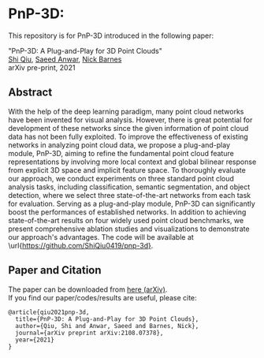 # PnP-3D: 
This repository is for PnP-3D introduced in the following paper:
 
"PnP-3D: A Plug-and-Play for 3D Point Clouds"  
[Shi Qiu](https://shiqiu0419.github.io/), [Saeed Anwar](https://saeed-anwar.github.io/), [Nick Barnes](http://users.cecs.anu.edu.au/~nmb/)  
arXiv pre-print, 2021

## Abstract
With the help of the deep learning paradigm, many point cloud networks have been invented for visual analysis. However, there is great potential for development of these networks since the given information of point cloud data has not been fully exploited. To improve the effectiveness of existing networks in analyzing point cloud data, we propose a plug-and-play module, PnP-3D, aiming to refine the fundamental point cloud feature representations by involving more local context and global bilinear response from explicit 3D space and implicit feature space. To thoroughly evaluate our approach, we conduct experiments on three standard point cloud analysis tasks, including classification, semantic segmentation, and object detection, where we select three state-of-the-art networks from each task for evaluation. Serving as a plug-and-play module, PnP-3D can significantly boost the performances of established networks. In addition to achieving state-of-the-art results on four widely used point cloud benchmarks, we present comprehensive ablation studies and visualizations to demonstrate our approach's advantages. The code will be available at \url{https://github.com/ShiQiu0419/pnp-3d}.

## Paper and Citation
The paper can be downloaded from [here (arXiv)](https://arxiv.org/abs/2108.07378).  
If you find our paper/codes/results are useful, please cite:

    @article{qiu2021pnp-3d,
      title={PnP-3D: A Plug-and-Play for 3D Point Clouds},
      author={Qiu, Shi and Anwar, Saeed and Barnes, Nick},
      journal={arXiv preprint arXiv:2108.07378},
      year={2021}
    }
